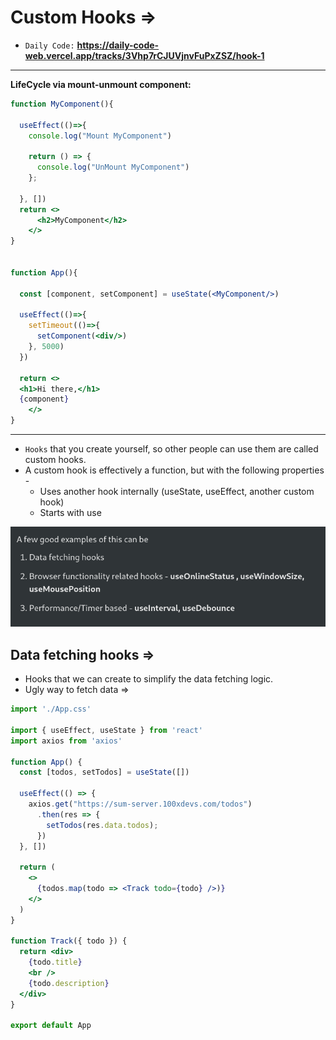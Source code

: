 # Custom Hooks =>
- `Daily Code:` **https://daily-code-web.vercel.app/tracks/3Vhp7rCJUVjnvFuPxZSZ/hook-1**

<hr>

**LifeCycle via mount-unmount component:**
```jsx
function MyComponent(){
  
  useEffect(()=>{
    console.log("Mount MyComponent")

    return () => {
      console.log("UnMount MyComponent")
    };

  }, [])
  return <>
      <h2>MyComponent</h2>
    </>
}


function App(){

  const [component, setComponent] = useState(<MyComponent/>)

  useEffect(()=>{
    setTimeout(()=>{
      setComponent(<div/>)
    }, 5000)
  })

  return <>
  <h1>Hi there,</h1>
  {component}
    </>
}
```

<hr>

- `Hooks` that you create yourself, so other people can use them are called custom hooks.
- A custom hook is effectively a function, but with the following properties - 
    - Uses another hook internally (useState, useEffect, another custom hook)
    - Starts with use

![Alt text](image.png)

## Data fetching hooks =>
- Hooks that we can create to simplify the data fetching logic.
- Ugly way to fetch data =>

```jsx
import './App.css'

import { useEffect, useState } from 'react'
import axios from 'axios'

function App() {
  const [todos, setTodos] = useState([])

  useEffect(() => {
    axios.get("https://sum-server.100xdevs.com/todos")
      .then(res => {
        setTodos(res.data.todos);
      })
  }, [])

  return (
    <>
      {todos.map(todo => <Track todo={todo} />)}
    </>
  )
}

function Track({ todo }) {
  return <div>
    {todo.title}
    <br />
    {todo.description}
  </div>
}

export default App
```